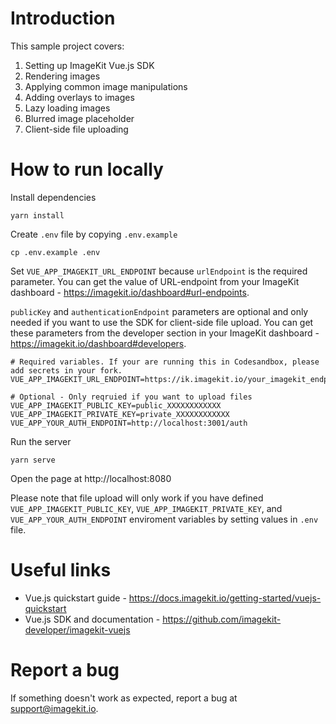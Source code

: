 # Introduction 

This sample project covers:

1. Setting up ImageKit Vue.js SDK
2. Rendering images
3. Applying common image manipulations
4. Adding overlays to images
5. Lazy loading images
6. Blurred image placeholder
7. Client-side file uploading

# How to run locally
Install dependencies

```
yarn install
```

Create `.env` file by copying `.env.example`

```shell
cp .env.example .env
```

Set `VUE_APP_IMAGEKIT_URL_ENDPOINT` because `urlEndpoint` is the required parameter. You can get the value of URL-endpoint from your ImageKit dashboard - https://imagekit.io/dashboard#url-endpoints.

`publicKey` and `authenticationEndpoint` parameters are optional and only needed if you want to use the SDK for client-side file upload. You can get these parameters from the developer section in your ImageKit dashboard - https://imagekit.io/dashboard#developers.

```shell
# Required variables. If your are running this in Codesandbox, please add secrets in your fork.
VUE_APP_IMAGEKIT_URL_ENDPOINT=https://ik.imagekit.io/your_imagekit_endpoint

# Optional - Only reqruied if you want to upload files
VUE_APP_IMAGEKIT_PUBLIC_KEY=public_XXXXXXXXXXXX
VUE_APP_IMAGEKIT_PRIVATE_KEY=private_XXXXXXXXXXXX
VUE_APP_YOUR_AUTH_ENDPOINT=http://localhost:3001/auth
```

Run the server

```
yarn serve
```

Open the page at http://localhost:8080

Please note that file upload will only work if you have defined `VUE_APP_IMAGEKIT_PUBLIC_KEY`, `VUE_APP_IMAGEKIT_PRIVATE_KEY`, and `VUE_APP_YOUR_AUTH_ENDPOINT` enviroment variables by setting values in `.env` file.

# Useful links
* Vue.js quickstart guide - https://docs.imagekit.io/getting-started/vuejs-quickstart
* Vue.js SDK and documentation - https://github.com/imagekit-developer/imagekit-vuejs

# Report a bug
If something doesn't work as expected, report a bug at support@imagekit.io.